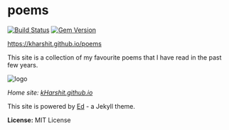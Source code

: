 # poems

[![Build Status](https://travis-ci.org/minicomp/ed.svg?branch=master)](https://travis-ci.org/minicomp/ed) [![Gem Version](https://badge.fury.io/rb/ed..svg)](https://badge.fury.io/rb/ed.)

https://kharshit.github.io/poems

This site is a collection of my favourite poems that I have read in the past few years.

![logo](https://kharshit.github.io/img/favicon_files/favicon-96x96.png)

*Home site: [kHarshit.github.io](https://kharshit.github.io)*

This site is powered by [Ed](https://github.com/minicomp/ed) - a Jekyll theme.

**License:** MIT License